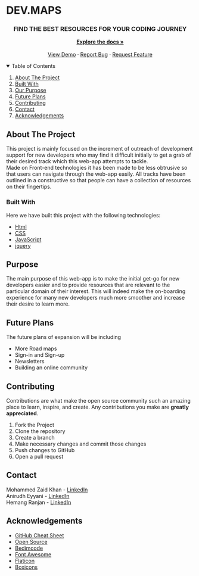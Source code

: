 # DEV.MAPS

  <h3 align="center">FIND THE BEST RESOURCES FOR YOUR CODING JOURNEY </h3>

  <p align="center">
    <a href="https://github.com/ZaidKhan2002/DEV.MAPS"><strong>Explore the docs »</strong></a>
    <br />
    <br />
    <a href="https://anirudheyyani.github.io/DEV.MAPS/">View Demo</a>
    ·
    <a href="https://github.com/AnirudhEyyani/DEV.MAPS/issues">Report Bug</a>
    ·
    <a href="https://github.com/AnirudhEyyani/DEV.MAPS/issues">Request Feature</a>
  </p>
</p>



<!-- TABLE OF CONTENTS -->
<details open="open">
  <summary>Table of Contents</summary>
  <ol>
    <li>
      <a href="#about-the-project">About The Project</a>
    </li>
    <li>
      <a href="#built-with">Built With</a>
    </li>
    <li><a href="#purpose">Our Purpose</a></li>
    <li><a href="#future-plans">Future Plans</a></li>
    <li><a href="#contributing">Contributing</a></li>
    <li><a href="#contact">Contact</a></li>
    <li><a href="#acknowledgements">Acknowledgements</a></li>
  </ol>
</details>



<!-- ABOUT THE PROJECT -->
## About The Project

This project is mainly focused on the increment of outreach of development support for new developers who may find it difficult initially to get a grab of their desired track which this web-app attempts to tackle.<br>
Made on Front-end technologies it has been made to be less obtrusive so that users can navigate through the web-app easily. All tracks have been outlined in a constructive so that people can have a collection of resources on their fingertips.<br>


### Built With

Here we have built this project with the following technologies:

* [Html](https://html.com/)
* [CSS](https://css-tricks.com/)
* [JavaScript](https://www.javascript.com/)
* [jquery](https://jquery.com)



<!-- Purpose -->
## Purpose

The main purpose of this web-app is to make the initial get-go for new developers easier and to provide resources that are relevant to the particular domain of their interest. 
This will indeed make the on-boarding experience for many new developers much more smoother and increase their desire to learn more.


<!-- Future Plans -->
## Future Plans

The future plans of expansion will be including
<ul><li>More Road maps</li>
  <li>Sign-in and Sign-up</li>
  <li>Newsletters</li>
  <li>Building an online community</li>
</ul>  


<!-- CONTRIBUTING -->
## Contributing

Contributions are what make the open source community such an amazing place to learn, inspire, and create. Any contributions you make are **greatly appreciated**.

1. Fork the Project
2. Clone the repository
3. Create a branch
4. Make necessary changes and commit those changes
5. Push changes to GitHub
6. Open a pull request


<!-- CONTACT -->
## Contact

Mohammed Zaid Khan - [LinkedIn](https://www.linkedin.com/in/zaid-khan-a342231b5/)<br>
Anirudh Eyyani - [LinkedIn](https://www.linkedin.com/in/anirudh-eyyani-3036671ba/)<br>
Hemang Ranjan - [LinkedIn](https://www.linkedin.com/in/hemang-ranjan-789384134/)<br>


<!-- ACKNOWLEDGEMENTS -->
## Acknowledgements
* [GitHub Cheat Sheet](https://education.github.com/git-cheat-sheet-education.pdf)
* [Open Source ](https://opensource.org/)
* [Bedimcode](https://github.com/bedimcode)
* [Font Awesome](https://fontawesome.com)
* [Flaticon](https://www.flaticon.com/)
* [Boxicons](https://boxicons.com/)
